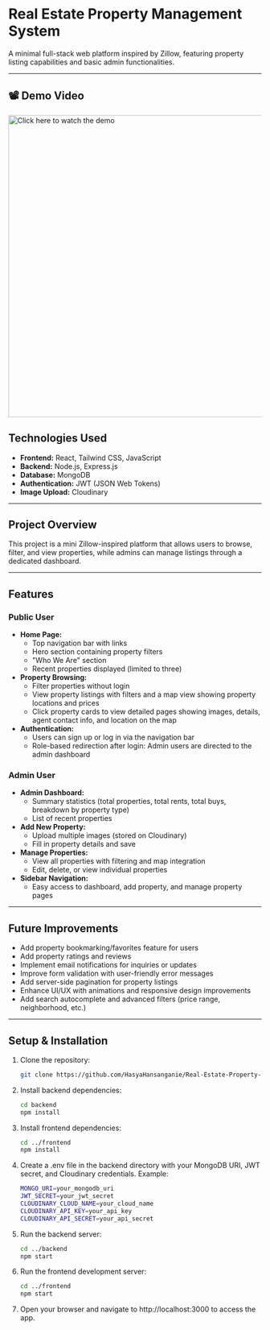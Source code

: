 # Real Estate Property Management System

A minimal full-stack web platform inspired by Zillow, featuring property listing capabilities and basic admin functionalities.

---
## 📽️ Demo Video

<a href="https://drive.google.com/file/d/1P5OxIDxH7pXa-mtfw90DpeUwJ9jbUoCS/view?usp=sharing" target="_blank">
  <img src="frontend/assests/demoPreview.png" alt="Click here to watch the demo" width="600">
</a>

## Technologies Used

- **Frontend:** React, Tailwind CSS, JavaScript  
- **Backend:** Node.js, Express.js  
- **Database:** MongoDB  
- **Authentication:** JWT (JSON Web Tokens)  
- **Image Upload:** Cloudinary  

---

## Project Overview

This project is a mini Zillow-inspired platform that allows users to browse, filter, and view properties, while admins can manage listings through a dedicated dashboard.

---

## Features

### Public User

- **Home Page:**  
  - Top navigation bar with links  
  - Hero section containing property filters  
  - "Who We Are" section  
  - Recent properties displayed (limited to three)  
- **Property Browsing:**  
  - Filter properties without login  
  - View property listings with filters and a map view showing property locations and prices  
  - Click property cards to view detailed pages showing images, details, agent contact info, and location on the map  
- **Authentication:**  
  - Users can sign up or log in via the navigation bar  
  - Role-based redirection after login: Admin users are directed to the admin dashboard  

### Admin User

- **Admin Dashboard:**  
  - Summary statistics (total properties, total rents, total buys, breakdown by property type)  
  - List of recent properties  
- **Add New Property:**  
  - Upload multiple images (stored on Cloudinary)  
  - Fill in property details and save  
- **Manage Properties:**  
  - View all properties with filtering and map integration  
  - Edit, delete, or view individual properties  
- **Sidebar Navigation:**  
  - Easy access to dashboard, add property, and manage property pages  

---

## Future Improvements
 
- Add property bookmarking/favorites feature for users  
- Add property ratings and reviews  
- Implement email notifications for inquiries or updates  
- Improve form validation with user-friendly error messages  
- Add server-side pagination for property listings    
- Enhance UI/UX with animations and responsive design improvements  
- Add search autocomplete and advanced filters (price range, neighborhood, etc.)  

---

## Setup & Installation

1. Clone the repository:  
   ```bash
   git clone https://github.com/HasyaHansanganie/Real-Estate-Property-Management-System.git
   ```
2. Install backend dependencies:
   ```bash
   cd backend
   npm install
   ```
3. Install frontend dependencies:
   ```bash
   cd ../frontend
   npm install
   ```
4. Create a .env file in the backend directory with your MongoDB URI, JWT secret, and Cloudinary credentials. Example:
   ```bash
   MONGO_URI=your_mongodb_uri
   JWT_SECRET=your_jwt_secret
   CLOUDINARY_CLOUD_NAME=your_cloud_name
   CLOUDINARY_API_KEY=your_api_key
   CLOUDINARY_API_SECRET=your_api_secret
   ```
   
5. Run the backend server:
   ```bash
   cd ../backend
   npm start
   ```

6. Run the frontend development server:
   ```bash
   cd ../frontend
   npm start
   ```

7. Open your browser and navigate to http://localhost:3000 to access the app.
